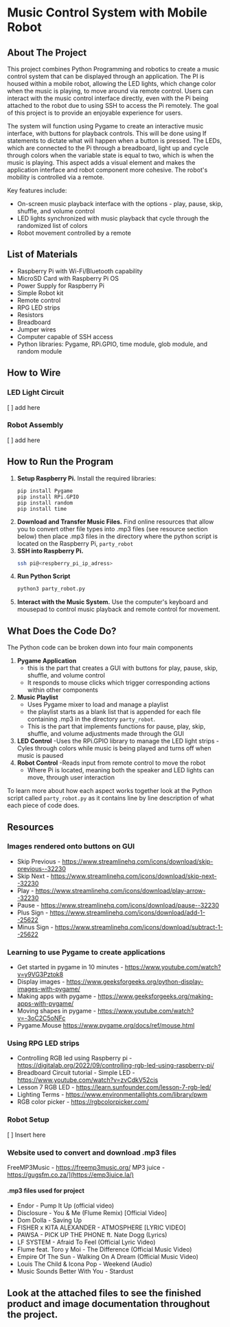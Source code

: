 # **Music Control System with Mobile Robot**

## **About The Project**
This project combines Python Programming and robotics to create a music control system that can be displayed through an application. The PI is housed within a mobile robot, allowing the LED lights, which change color when the music is playing, to move around via remote control. Users can interact with the music control interface directly, even with the Pi being attached to the robot due to using SSH to access the Pi remotely. The goal of this project is to provide an enjoyable experience for users.

The system will function using Pygame to create an interactive music interface, with buttons for playback controls. This will be done using If statements to dictate what will happen when a button is pressed. The LEDs, which are connected to the Pi through a breadboard, light up and cycle through colors when the variable state is equal to two, which is when the music is playing. This aspect adds a visual element and makes the application interface and robot component more cohesive. The robot's mobility is controlled via a remote. 

Key features include:
- On-screen music playback interface with the options - play, pause, skip, shuffle, and volume control
- LED lights synchronized with music playback that cycle through the randomized list of colors
- Robot movement controlled by a remote

## **List of Materials** 
- Raspberry Pi with Wi-Fi/Bluetooth capability
- MicroSD Card with Raspberry Pi OS
- Power Supply for Raspberry Pi
- Simple Robot kit
- Remote control
-  RPG LED strips
-  Resistors
-  Breadboard
-  Jumper wires
-  Computer capable of SSH access
-  Python libraries: Pygame, RPi.GPIO, time module, glob module, and random module

## **How to Wire** 
### **LED Light Circuit**
[ ] add here 

### **Robot Assembly** 
[ ] add here 

## **How to Run the Program** 
1. **Setup Raspberry Pi.** Install the required libraries:
   ```
   pip install Pygame
   pip install RPi.GPIO
   pip install random
   pip install time
   ```
2. **Download and Transfer Music Files.** Find online resources that allow you to convert other file types into .mp3 files (see resource section below) then place .mp3 files in the directory where the python script is located on the Raspberry Pi, `party_robot`
3. **SSH into Raspberry Pi.**
   ```bash
   ssh pi@<respberry_pi_ip_adress>
   ```
4. **Run Python Script**
   ```bash
   python3 party_robot.py
   ```
5. **Interact with the Music System.** Use the computer's keyboard and mousepad to control music playback and remote control for movement.

## **What Does the Code Do?**
The Python code can be broken down into four main components 
1. **Pygame Application**
   - this is the part that creates a GUI with buttons for play, pause, skip, shuffle, and volume control
   - It responds to mouse clicks which trigger corresponding actions within other components
2. **Music Playlist**
   - Uses Pygame mixer to load and manage a playlist
   - the playlist starts as a blank list that is appended for each file containing .mp3 in the directory `party_robot`.
   - This is the part that implements functions for pause, play, skip, shuffle, and volume adjustments made through the GUI
3. **LED Control**
   -Uses the RPi.GPIO library to manage the LED light strips
   -Cyles through colors while music is being played and turns off when music is paused
4. **Robot Control**
   -Reads input from remote control to move the robot
   - Where Pi is located, meaning both the speaker and LED lights can move, through user interaction

To learn more about how each aspect works together look at the Python script called `party_robot.py` as it contains line by line description of what each piece of code does. 

## **Resources** 

### **Images rendered onto buttons on GUI** 
- Skip Previous - https://www.streamlinehq.com/icons/download/skip-previous--32230
- Skip Next - https://www.streamlinehq.com/icons/download/skip-next--32230
- Play - https://www.streamlinehq.com/icons/download/play-arrow--32230
- Pause - https://www.streamlinehq.com/icons/download/pause--32230
- Plus Sign - https://www.streamlinehq.com/icons/download/add-1--25622
- Minus Sign - https://www.streamlinehq.com/icons/download/subtract-1--25622

### **Learning to use Pygame to create applications** 
- Get started in pygame in 10 minutes - https://www.youtube.com/watch?v=y9VG3Pztok8
- Display images - https://www.geeksforgeeks.org/python-display-images-with-pygame/
- Making apps with pygame - https://www.geeksforgeeks.org/making-apps-with-pygame/
- Moving shapes in pygame - https://www.youtube.com/watch?v=-3oC2C5oNFc
- Pygame.Mouse https://www.pygame.org/docs/ref/mouse.html

### **Using RPG LED strips** 
- Controlling RGB led using Raspberry pi - https://digitalab.org/2022/09/controlling-rgb-led-using-raspberry-pi/
- Breadboard Circuit tutorial - Simple LED - https://www.youtube.com/watch?v=zvCdkV52cis
- Lesson 7 RGB LED - https://learn.sunfounder.com/lesson-7-rgb-led/
- Lighting Terms - https://www.environmentallights.com/library/pwm
- RGB color picker - https://rgbcolorpicker.com/


### **Robot Setup**
[ ] Insert here 

### **Website used to convert and download .mp3 files**
FreeMP3Music - https://freemp3music.org/
MP3 juice - https://gugsfm.co.za/](https://emp3juice.la/)

#### **.mp3 files used for project**
- Endor - Pump It Up (official video)
- Disclosure - You & Me (Flume Remix) [Official Video]
- Dom Dolla - Saving Up
- FISHER x KITA ALEXANDER - ATMOSPHERE [LYRIC VIDEO]
- PAWSA - PICK UP THE PHONE ft. Nate Dogg (Lyrics)
- LF SYSTEM - Afraid To Feel (Official Lyric Video)
- Flume feat. Toro y Moi - The Difference (Official Music Video)
- Empire Of The Sun - Walking On A Dream (Official Music Video)
- Louis The Child & Icona Pop - Weekend (Audio)
- Music Sounds Better With You - Stardust



## **Look at the attached files to see the finished product and image documentation throughout the project.** 


